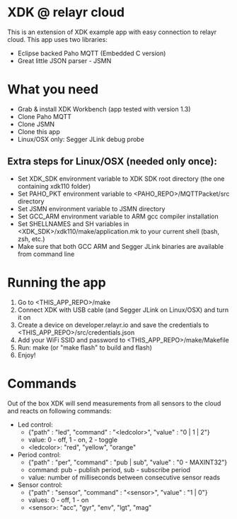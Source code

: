 # XDK @ relayr cloud

This is an extension of XDK example app with easy connection to relayr cloud.
This app uses two libraries:
- Eclipse backed Paho MQTT (Embedded C version)
- Great little JSON parser - JSMN

# What you need

- Grab & install XDK Workbench (app tested with version 1.3)
- Clone Paho MQTT
- Clone JSMN
- Clone this app
- Linux/OSX only: Segger JLink debug probe

## Extra steps for Linux/OSX (needed only once):
- Set XDK_SDK environment variable to XDK SDK root directory (the one containing xdk110 folder)
- Set PAHO_PKT environment variable to \<PAHO_REPO\>/MQTTPacket/src directory
- Set JSMN environment variable to JSMN directory
- Set GCC_ARM environment variable to ARM gcc compiler installation
- Set SHELLNAMES and SH variables in \<XDK_SDK\>/xdk110/make/application.mk to your current shell (bash, zsh, etc.)
- Make sure that both GCC ARM and Segger JLink binaries are available from command line

# Running the app
1. Go to \<THIS_APP_REPO\>/make
2. Connect XDK with USB cable (and Segger JLink on Linux/OSX) and turn it on
3. Create a device on developer.relayr.io and save the credentials to \<THIS_APP_REPO\>/src/credentials.json
4. Add your WiFi SSID and password to \<THIS_APP_REPO\>/make/Makefile
5. Run: make (or "make flash" to build and flash)
6. Enjoy!

# Commands
Out of the box XDK will send measurements from all sensors to the cloud and reacts on following commands:

- Led control:
  - {"path" : "led", "command" : "\<ledcolor\>", "value" : "0 | 1 | 2"}
  - value: 0 - off, 1 - on, 2 - toggle
  - \<ledcolor\>: "red", "yellow", "orange"
- Period control:
  - {"path" : "per", "command" : "pub | sub", "value" : "0 - MAXINT32"}
  - command: pub - publish period, sub - subscribe period
  - value: number of milliseconds between consecutive sensor reads
- Sensor control:
  - {"path" : "sensor", "command" : "\<sensor\>", "value" : "1 | 0"}
  - values: 0 - off, 1 - on
  - \<sensor\>: "acc", "gyr", "env", "lgt", "mag"
